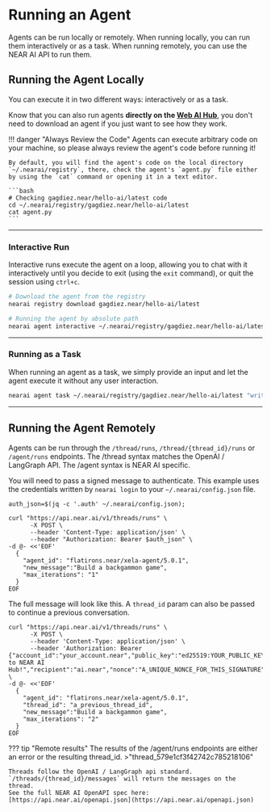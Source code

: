 # Running an Agent

Agents can be run locally or remotely. When running locally, you can run them interactively or as a task. When running remotely, you can use the NEAR AI API to run them.

## Running the Agent Locally

You can execute it in two different ways: interactively or as a task.

Know that you can also run agents **directly on the [Web AI Hub](https://app.near.ai/agents)**, you don't need to download an agent if you just want to see how they work.

!!! danger "Always Review the Code"
    Agents can execute arbitrary code on your machine, so please always review the agent's code before running it!
    
    By default, you will find the agent's code on the local directory `~/.nearai/registry`, there, check the agent's `agent.py` file either by using the `cat` command or opening it in a text editor.

    ```bash
    # Checking gagdiez.near/hello-ai/latest code
    cd ~/.nearai/registry/gagdiez.near/hello-ai/latest
    cat agent.py
    ```

<hr class="subsection">

### Interactive Run

Interactive runs execute the agent on a loop, allowing you to chat with it interactively until you decide to exit (using the `exit` command), or quit the session using `ctrl+c`.

```bash
# Download the agent from the registry
nearai registry download gagdiez.near/hello-ai/latest

# Running the agent by absolute path
nearai agent interactive ~/.nearai/registry/gagdiez.near/hello-ai/latest --local
```

<hr class="subsection">

### Running as a Task
When running an agent as a task, we simply provide an input and let the agent execute it without any user interaction.

```bash
nearai agent task ~/.nearai/registry/gagdiez.near/hello-ai/latest "write a poem about the sorrow of losing oneself, but end on a positive note" --local
```

---

## Running the Agent Remotely

Agents can be run through the `/thread/runs`, `/thread/{thread_id}/runs` or  `/agent/runs` endpoints. The /thread syntax
matches the OpenAI / LangGraph API. The /agent syntax is NEAR AI specific.

You will need to pass a signed message to authenticate. This example uses the credentials written by `nearai login` to
your `~/.nearai/config.json` file.

```shell
auth_json=$(jq -c '.auth' ~/.nearai/config.json);

curl "https://api.near.ai/v1/threads/runs" \
      -X POST \
      --header 'Content-Type: application/json' \
      --header "Authorization: Bearer $auth_json" \
-d @- <<'EOF'
  {
    "agent_id": "flatirons.near/xela-agent/5.0.1",
    "new_message":"Build a backgammon game",
    "max_iterations": "1"
  }
EOF
```

The full message will look like this. A `thread_id` param can also be passed to continue a previous conversation. 
```shell
curl "https://api.near.ai/v1/threads/runs" \
      -X POST \
      --header 'Content-Type: application/json' \
      --header 'Authorization: Bearer {"account_id":"your_account.near","public_key":"ed25519:YOUR_PUBLIC_KEY","signature":"A_REAL_SIGNATURE","callback_url":"https://app.near.ai/","message":"Welcome to NEAR AI Hub!","recipient":"ai.near","nonce":"A_UNIQUE_NONCE_FOR_THIS_SIGNATURE"}' \
-d @- <<'EOF'
  {
    "agent_id": "flatirons.near/xela-agent/5.0.1",
    "thread_id": "a_previous_thread_id",
    "new_message":"Build a backgammon game", 
    "max_iterations": "2"
  }
EOF
```

??? tip "Remote results"
    The results of the /agent/runs endpoints are either an error or the resulting thread_id.
    >"thread_579e1cf3f42742c785218106"

    Threads follow the OpenAI / LangGraph api standard. `/threads/{thread_id}/messages` will return the messages on the thread.
    See the full NEAR AI OpenAPI spec here: [https://api.near.ai/openapi.json](https://api.near.ai/openapi.json)
